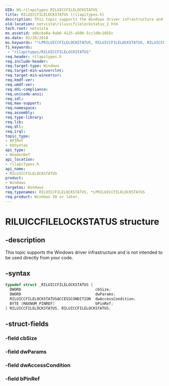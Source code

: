 ```yaml
---
UID: NS:rilapitypes.RILUICCFILELOCKSTATUS
title: RILUICCFILELOCKSTATUS (rilapitypes.h)
description: This topic supports the Windows driver infrastructure and is not intended to be used directly from your code.
old-location: netvista\riluiccfilelockstatus_2.htm
tech.root: netvista
ms.assetid: a06cba0a-9ab6-4125-a506-5cc1d0c1055c
ms.date: 02/26/2018
ms.keywords: "*LPRILUICCFILELOCKSTATUS, RILUICCFILELOCKSTATUS, RILUICCFILELOCKSTATUS structure [Network Drivers Starting with Windows Vista], netvista.riluiccfilelockstatus_2, rilapitypes/RILUICCFILELOCKSTATUS"
f1_keywords:
 - "rilapitypes/RILUICCFILELOCKSTATUS"
req.header: rilapitypes.h
req.include-header:
req.target-type: Windows
req.target-min-winverclnt:
req.target-min-winversvr:
req.kmdf-ver:
req.umdf-ver:
req.ddi-compliance:
req.unicode-ansi:
req.idl:
req.max-support:
req.namespace:
req.assembly:
req.type-library:
req.lib:
req.dll:
req.irql:
topic_type:
- APIRef
- kbSyntax
api_type:
- HeaderDef
api_location:
- rilapitypes.h
api_name:
- RILUICCFILELOCKSTATUS
product:
- Windows
targetos: Windows
req.typenames: RILUICCFILELOCKSTATUS, *LPRILUICCFILELOCKSTATUS
req.product: Windows 10 or later.
---
```


# RILUICCFILELOCKSTATUS structure


## -description


This topic supports the Windows driver infrastructure and is not intended to be used directly from your code.


## -syntax


```cpp
typedef struct _RILUICCFILELOCKSTATUS {
  DWORD                                 cbSize;
  DWORD                                 dwParams;
  RILUICCFILELOCKSTATUSACCESSCONDITION  dwAccessCondition;
  BYTE [MAXNUM_PINREF]                  bPinRef;
} RILUICCFILELOCKSTATUS, RILUICCFILELOCKSTATUS;
```


## -struct-fields




### -field cbSize


### -field dwParams


### -field dwAccessCondition


### -field bPinRef

